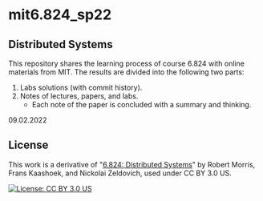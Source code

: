 # mit6.824_sp22

## Distributed Systems

This repository shares the learning process of course 6.824 with online materials from MIT. The results are divided into the following two parts:

1. Labs solutions (with commit history).
2. Notes of lectures, papers, and labs.
   - Each note of the paper is concluded with a summary and thinking.

09.02.2022

## License

This work is a derivative of "[6.824: Distributed Systems](http://nil.csail.mit.edu/6.824/2022/index.html)" by Robert Morris, Frans Kaashoek, and Nickolai Zeldovich, used under CC BY 3.0 US.

[![License: CC BY 3.0 US](https://licensebuttons.net/l/by/3.0/us/88x31.png)](https://creativecommons.org/licenses/by/3.0/us/)
